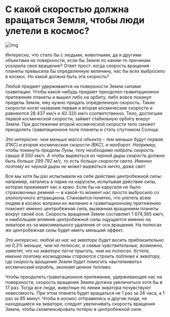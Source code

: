 # С какой скоростью должна вращаться Земля, чтобы люди улетели в космос?

![img](https://mydiscoveries.ru/wp-content/uploads/2016/11/chelovek-uletaet-v-nebo.jpg)

Интересно, что стало бы с людьми, животными, да и другими объектами на поверхности, если бы Земля по каким-то причинам ускорила свое вращение? Ответ прост: когда скорость вращения планеты превысила бы определенную величину, нас бы всех выбросило в космос. Но какой должна быть эта скорость?

Любой предмет удерживается на поверхности Земли силами гравитации. Чтобы какой-нибудь предмет преодолел гравитационное притяжение планеты и вышел либо на орбиту, либо вовсе покинул пределы Земли, ему нужно придать определенную скорость. Такие скорости носят названия первая и вторая космические скорости и равняются 28 437 км/ч и 40 320 км/ч соответственно. Тело, достигшее первой космической скорости, займет стабильную орбиту вокруг Земли. При достижении второй космической скорости тело сможет преодолеть гравитационное поле планеты и стать спутником Солнца.

*Это интересно: чем меньше масса объекта – тем меньше будут первая (ПКС) и вторая космическая скорости (ВКС), и наоборот. Например, чтобы покинуть пределы Луны, телу необходимо набрать скорость свыше 8 550 км/ч. А чтобы вырваться из черной дыры скорость должна быть больше 299 792 м/с, то есть больше скорости света. Именно поэтому из черной дыры не может вырваться ничто, даже свет.*

Все мы хотя бы раз испытывали на себе действие центробежной силы: например, катались в парке на карусели, испытывая действие силы, которая прижимает нас к краю. Если бы на карусели не было страховочных ремней — в какой-то момент нас просто выбросило со злополучного аттракциона. Становится понятно, что улететь всем людям в космос вопреки их желанию и гравитационному притяжению поможет именно центробежная сила, вызванная вращением планеты вокруг своей оси. Скорость вращения Земли составляет 1 674,365 км/ч, и наибольшее влияние центробежной силы ощущается именно на экваторе из-за максимального удаления от оси вращения. На полюсах же центробежная силы будет иметь меньший эффект.

*Это интересно: любой из нас на экваторе будет весить приблизительно на 0,3% меньше, чем на полюсах, а самые чувствительные, возможно, заметят, что на экваторе легче прыгать, чем на полюсах. Кстати, именно поэтому космодромы стараются строить поближе к экватору, где скорость вращения Земли будет помогать «выталкивать» космический корабль, экономя ценное топливо.*

 
Чтобы преодолеть гравитационное притяжение, удерживающее нас на поверхности, скорость вращения Земли должна увеличиться хотя бы в 17 раз. Тогда все люди, животные по линии экватора почувствуют невесомость. При этом планета будет вращаться не 1 раз за 24 часа, а 1 раз за 85 минут. Чтобы в космос отправились и другие люди, не находящиеся на экваторе, следует увеличивать скорость вращения Земли, чтобы скомпенсировать потерю в центробежной силе.   

